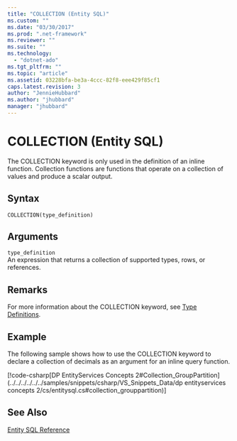 ```yaml
---
title: "COLLECTION (Entity SQL)"
ms.custom: ""
ms.date: "03/30/2017"
ms.prod: ".net-framework"
ms.reviewer: ""
ms.suite: ""
ms.technology: 
  - "dotnet-ado"
ms.tgt_pltfrm: ""
ms.topic: "article"
ms.assetid: 03228bfa-be3a-4ccc-82f8-eee429f85cf1
caps.latest.revision: 3
author: "JennieHubbard"
ms.author: "jhubbard"
manager: "jhubbard"
---
```

# COLLECTION (Entity SQL)
The COLLECTION keyword is only used in the definition of an inline function. Collection functions are functions that operate on a collection of values and produce a scalar output.  
  
## Syntax  
  
```  
COLLECTION(type_definition)   
```  
  
## Arguments  
 `type_definition`  
 An expression that returns a collection of supported types, rows, or references.  
  
## Remarks  
 For more information about the COLLECTION keyword, see [Type Definitions](../../../../../../docs/framework/data/adonet/ef/language-reference/type-definitions-entity-sql.md).  
  
## Example  
 The following sample shows how to use the COLLECTION keyword to declare a collection of decimals as an argument for an inline query function.  
  
 [!code-csharp[DP EntityServices Concepts 2#Collection_GroupPartition](../../../../../../samples/snippets/csharp/VS_Snippets_Data/dp entityservices concepts 2/cs/entitysql.cs#collection_grouppartition)]  
  
## See Also  
 [Entity SQL Reference](../../../../../../docs/framework/data/adonet/ef/language-reference/entity-sql-reference.md)
